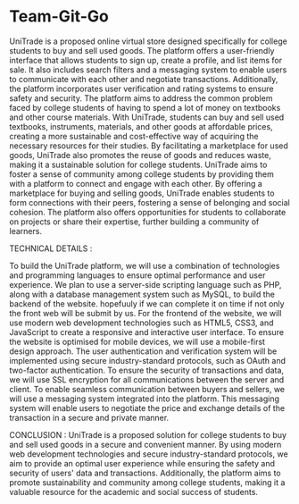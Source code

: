 # Team-Git-Go
UniTrade is a proposed online virtual store designed specifically for college
students to buy and sell used goods. The platform offers a user-friendly interface
that allows students to sign up, create a profile, and list items for sale. It also
includes search filters and a messaging system to enable users to communicate
with each other and negotiate transactions. Additionally, the platform incorporates
user verification and rating systems to ensure safety and security.
The platform aims to address the common problem faced by college students of
having to spend a lot of money on textbooks and other course materials. With
UniTrade, students can buy and sell used textbooks, instruments, materials, and
other goods at affordable prices, creating a more sustainable and cost-effective
way of acquiring the necessary resources for their studies. By facilitating a
marketplace for used goods, UniTrade also promotes the reuse of goods and
reduces waste, making it a sustainable solution for college students.
UniTrade aims to foster a sense of community among college students by
providing them with a platform to connect and engage with each other. By offering
a marketplace for buying and selling goods, UniTrade enables students to form
connections with their peers, fostering a sense of belonging and social cohesion.
The platform also offers opportunities for students to collaborate on projects or
share their expertise, further building a community of learners.

TECHNICAL DETAILS :

To build the UniTrade platform, we will use a combination of technologies and
programming languages to ensure optimal performance and user experience. We
plan to use a server-side scripting language such as PHP, along with a database
management system such as MySQL, to build the backend of the website. hopefuuly
if we can complete it on time if not only the front web will be submit by us.
For the frontend of the website, we will use modern web development technologies
such as HTML5, CSS3, and JavaScript to create a responsive and interactive user
interface. To ensure the website is optimised for mobile devices, we will use a
mobile-first design approach.
The user authentication and verification system will be implemented using secure
industry-standard protocols, such as OAuth and two-factor authentication. To
ensure the security of transactions and data, we will use SSL encryption for all
communications between the server and client.
To enable seamless communication between buyers and sellers, we will use a
messaging system integrated into the platform. This messaging system will enable
users to negotiate the price and exchange details of the transaction in a secure
and private manner.

CONCLUSION :
UniTrade is a proposed solution for college students to buy and sell used goods in
a secure and convenient manner. By using modern web development technologies
and secure industry-standard protocols, we aim to provide an optimal user
experience while ensuring the safety and security of users' data and transactions.
Additionally, the platform aims to promote sustainability and community among
college students, making it a valuable resource for the academic and social
success of students.


